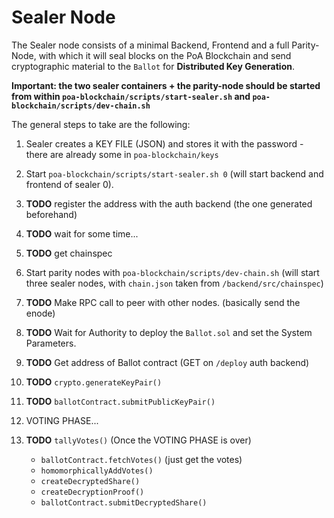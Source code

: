# Sealer Node

The Sealer node consists of a minimal Backend, Frontend and a full Parity-Node, with which it will seal blocks on the PoA Blockchain and send cryptographic material to the `Ballot` for **Distributed Key Generation**.

**Important: the two sealer containers + the parity-node should be started from within `poa-blockchain/scripts/start-sealer.sh` and `poa-blockchain/scripts/dev-chain.sh`**

The general steps to take are the following:

1. Sealer creates a KEY FILE (JSON) and stores it with the password - there are already some in `poa-blockchain/keys`
1. Start `poa-blockchain/scripts/start-sealer.sh 0` (will start backend and frontend of sealer 0).
1. **TODO** register the address with the auth backend (the one generated beforehand)
1. **TODO** wait for some time...
1. **TODO** get chainspec
1. Start parity nodes with `poa-blockchain/scripts/dev-chain.sh` (will start three sealer nodes, with `chain.json` taken from `/backend/src/chainspec`)
1. **TODO** Make RPC call to peer with other nodes. (basically send the enode)
1. **TODO** Wait for Authority to deploy the `Ballot.sol` and set the System Parameters.
1. **TODO** Get address of Ballot contract (GET on `/deploy` auth backend)
1. **TODO** `crypto.generateKeyPair()`
1. **TODO** `ballotContract.submitPublicKeyPair()`
1. VOTING PHASE...
1. **TODO** `tallyVotes()` (Once the VOTING PHASE is over)

   - `ballotContract.fetchVotes()` (just get the votes)
   - `homomorphicallyAddVotes()`
   - `createDecryptedShare()`
   - `createDecryptionProof()`
   - `ballotContract.submitDecryptedShare()`
